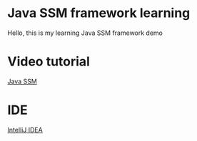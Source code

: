 # Java SSM framework learning
Hello, this is my learning Java SSM framework demo

# Video tutorial
[Java SSM](https://www.bilibili.com/video/BV1NE411Q7Nx)

# IDE
[IntelliJ IDEA](https://www.jetbrains.com/idea/)